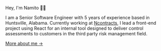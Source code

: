Hey, I'm Namito 👋🏼

I am a Senior Software Engineer with 5 years of experience based in Huntsville, Alabama. Currently working at [Ncontracts](https://www.ncontracts.com/), I lead a front-end project using React for an internal tool designed to deliver control assessments to customers in the third party risk management field.

[More about me &rarr;](https://namitoyokota.com)
